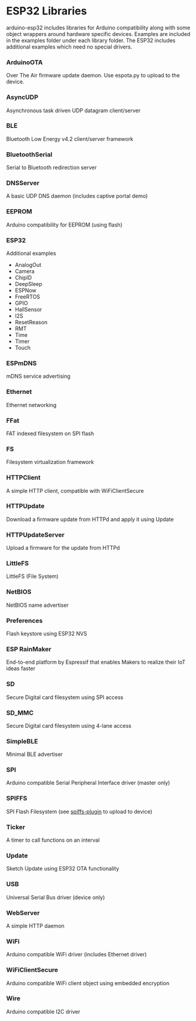 # ESP32 Libraries

arduino-esp32 includes libraries for Arduino compatibility along with some object wrappers around hardware specific devices.  Examples are included in the examples folder under each library folder.  The ESP32 includes additional examples which need no special drivers.

### ArduinoOTA
  Over The Air firmware update daemon.  Use espota.py to upload to the device.

### AsyncUDP
  Asynchronous task driven UDP datagram client/server

### BLE
  Bluetooth Low Energy v4.2 client/server framework

### BluetoothSerial
  Serial to Bluetooth redirection server

### DNSServer
  A basic UDP DNS daemon (includes captive portal demo)

### EEPROM
  Arduino compatibility for EEPROM (using flash)

### ESP32
  Additional examples
  * AnalogOut
  * Camera
  * ChipID
  * DeepSleep
  * ESPNow
  * FreeRTOS
  * GPIO
  * HallSensor
  * I2S
  * ResetReason
  * RMT
  * Time
  * Timer
  * Touch

### ESPmDNS
  mDNS service advertising

### Ethernet
  Ethernet networking

### FFat
  FAT indexed filesystem on SPI flash

### FS
  Filesystem virtualization framework

### HTTPClient
  A simple HTTP client, compatible with WiFiClientSecure

### HTTPUpdate
  Download a firmware update from HTTPd and apply it using Update

### HTTPUpdateServer
  Upload a firmware for the update from HTTPd

### LittleFS
  LittleFS (File System)

### NetBIOS
  NetBIOS name advertiser

### Preferences
  Flash keystore using ESP32 NVS

### ESP RainMaker
  End-to-end platform by Espressif that enables Makers to realize their IoT ideas faster

### SD
  Secure Digital card filesystem using SPI access

### SD_MMC
  Secure Digital card filesystem using 4-lane access

### SimpleBLE
  Minimal BLE advertiser

### SPI
  Arduino compatible Serial Peripheral Interface driver (master only)

### SPIFFS
  SPI Flash Filesystem (see [spiffs-plugin](https://github.com/me-no-dev/arduino-esp32fs-plugin) to upload to device)

### Ticker
  A timer to call functions on an interval

### Update
  Sketch Update using ESP32 OTA functionality

### USB
  Universal Serial Bus driver (device only)

### WebServer
  A simple HTTP daemon

### WiFi
  Arduino compatible WiFi driver (includes Ethernet driver)

### WiFiClientSecure
  Arduino compatible WiFi client object using embedded encryption

### Wire
  Arduino compatible I2C driver
